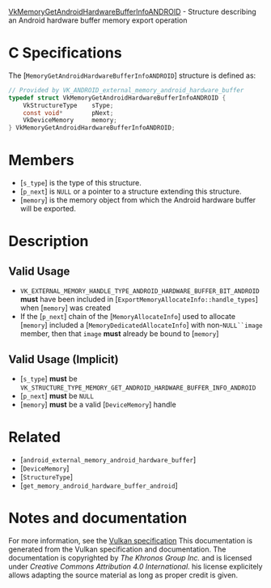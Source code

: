 [VkMemoryGetAndroidHardwareBufferInfoANDROID](https://www.khronos.org/registry/vulkan/specs/1.3-extensions/man/html/VkMemoryGetAndroidHardwareBufferInfoANDROID.html) - Structure describing an Android hardware buffer memory export operation

# C Specifications
The [`MemoryGetAndroidHardwareBufferInfoANDROID`] structure is defined
as:
```c
// Provided by VK_ANDROID_external_memory_android_hardware_buffer
typedef struct VkMemoryGetAndroidHardwareBufferInfoANDROID {
    VkStructureType    sType;
    const void*        pNext;
    VkDeviceMemory     memory;
} VkMemoryGetAndroidHardwareBufferInfoANDROID;
```

# Members
- [`s_type`] is the type of this structure.
- [`p_next`] is `NULL` or a pointer to a structure extending this structure.
- [`memory`] is the memory object from which the Android hardware buffer will be exported.

# Description
## Valid Usage
-  `VK_EXTERNAL_MEMORY_HANDLE_TYPE_ANDROID_HARDWARE_BUFFER_BIT_ANDROID` **must**  have been included in [`ExportMemoryAllocateInfo::handle_types`] when [`memory`] was created
-    If the [`p_next`] chain of the [`MemoryAllocateInfo`] used to allocate [`memory`] included a [`MemoryDedicatedAllocateInfo`] with non-`NULL``image` member, then that `image` **must**  already be bound to [`memory`]

## Valid Usage (Implicit)
-  [`s_type`] **must**  be `VK_STRUCTURE_TYPE_MEMORY_GET_ANDROID_HARDWARE_BUFFER_INFO_ANDROID`
-  [`p_next`] **must**  be `NULL`
-  [`memory`] **must**  be a valid [`DeviceMemory`] handle

# Related
- [`android_external_memory_android_hardware_buffer`]
- [`DeviceMemory`]
- [`StructureType`]
- [`get_memory_android_hardware_buffer_android`]

# Notes and documentation
For more information, see the [Vulkan specification](https://www.khronos.org/registry/vulkan/specs/1.3-extensions/html/vkspec.html)
This documentation is generated from the Vulkan specification and documentation.
The documentation is copyrighted by *The Khronos Group Inc.* and is licensed under *Creative Commons Attribution 4.0 International*.
his license explicitely allows adapting the source material as long as proper credit is given.
        